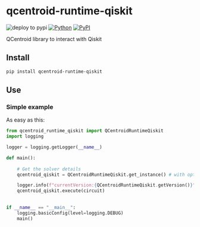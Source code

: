 # qcentroid-runtime-qiskit

![deploy to pypi](https://github.com/QCentroid/qcentroid-runtime-qiskit/actions/workflows/publish.yml/badge.svg)
[![Python](https://img.shields.io/pypi/pyversions/qcentroid-runtime-qiskit.svg)](https://badge.fury.io/py/qcentroid-runtime-qiskit)
[![PyPI](https://badge.fury.io/py/qcentroid-runtime-qiskit.svg)](https://badge.fury.io/py/qcentroid-runtime-qiskit)
 
QCentroid library to interact with Qiskit




## Install

```bash
pip install qcentroid-runtime-qiskit
```


## Use

### Simple example

As easy as this:

```python
from qcentroid_runtime_qiskit import QCentroidRuntimeQiskit
import logging

logger = logging.getLogger(__name__)

def main():
    
    # Get the solver details
    qcentroid_qiskit = QCentroidRuntimeQiskit.get_instance() # with optional params

    logger.info(f"currentVersion:{QCentroidRuntimeQiskit.getVersion()}")
    qcentroid_qiskit.execute(circuit)
    
    
if __name__ == "__main__":
    logging.basicConfig(level=logging.DEBUG)
    main() 
```

